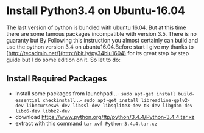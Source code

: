 # Install Python3.4 on Ubuntu-16.04
The last version of python is bundled with ubuntu 16.04. But at this time there are some famous packages incompatible with version 3.5. There is no guaranty but By Following this instruction you almost certainly  can build and use the python version 3.4 on ubuntu16.04.Before start I give my thanks to [http://tecadmin.net/](http://bit.ly/py34biu1604) for its great step by step guide but I do some edition on it. So let to do:
## Install Required Packages
- Install some packages from launchpad
..- `sudo apt-get install build-essential checkinstall`
..- `sudo apt-get install libreadline-gplv2-dev libncursesw5-dev libssl-dev libsqlite3-dev tk-dev libgdbm-dev libc6-dev libbz2-dev`
- download https://www.python.org/ftp/python/3.4.4/Python-3.4.4.tar.xz
- extract with this command `tar xvf Python-3.4.4.tar.xz`
